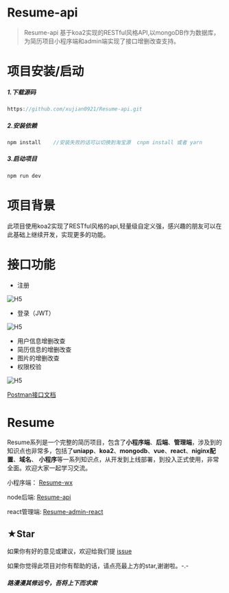 # Resume-api

>  Resume-api  基于koa2实现的RESTful风格API,以mongoDB作为数据库，为简历项目小程序端和admin端实现了接口增删改查支持。
>



# 项目安装/启动

##### 1.下载源码

```js
https://github.com/xujian0921/Resume-api.git
```

##### 2.安装依赖

```js
npm install    //安装失败的话可以切换到淘宝源  cnpm install 或者 yarn
```

##### 3.启动项目

```js
npm run dev
```



# 项目背景

此项目使用koa2实现了RESTful风格的api,轻量级自定义强，感兴趣的朋友可以在此基础上继续开发，实现更多的功能。



# 接口功能

- 注册

![H5](https://opensource-photo.oss-cn-shanghai.aliyuncs.com/Resume/resume-api.png)

- 登录（JWT）

![H5](https://opensource-photo.oss-cn-shanghai.aliyuncs.com/Resume/login-api.png)

- 用户信息增删改查
- 简历信息的增删改查
- 图片的增删改查
- 权限校验

![H5](https://opensource-photo.oss-cn-shanghai.aliyuncs.com/Resume/resume-api-postman.png)



[Postman接口文档](https://documenter.getpostman.com/view/9386686/TzY3Bvo9#fb96b31d-392f-4974-8ad8-0efe512b2bf3)



# Resume

Resume系列是一个完整的简历项目，包含了**小程序端**、**后端**、**管理端**，涉及到的知识点也非常多，包括了**uniapp**、**koa2**、**mongodb**、**vue**、**react**、**niginx配置**、**域名**、 **小程序**等一系列知识点，从开发到上线部署，到投入正式使用，非常全面。欢迎大家一起学习交流。

小程序端： [Resume-wx](https://github.com/xujian0921/Resume-wx/issues)

node后端:  [Resume-api](https://github.com/xujian0921/Resume-api)

react管理端: [Resume-admin-react](https://github.com/xujian0921/Resume-admin-react)



## ★Star

如果你有好的意见或建议，欢迎给我们提 [issue](https://github.com/xujian0921/Resume-api/issues) 

如果你觉得此项目对你有帮助的话，请点亮最上方的star,谢谢啦。-.-

 ##### 路漫漫其修远兮，吾将上下而求索 



